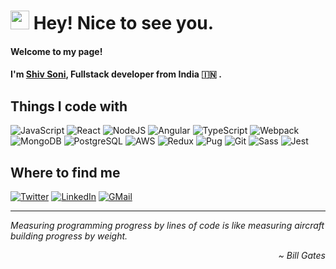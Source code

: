 # <img src="https://emojis.slackmojis.com/emojis/images/1531849430/4246/blob-sunglasses.gif?1531849430" width="30"/> Hey! Nice to see you.

#### Welcome to my page!
#### I'm [Shiv Soni](https://shivsoni5.github.io/portfolio/), Fullstack developer from India :india: .

## Things I code with
![JavaScript](https://img.shields.io/badge/javascript-%23323330.svg?style=for-the-badge&logo=javascript&logoColor=%23F7DF1E)
![React](https://img.shields.io/badge/-React-45b8d8?style=for-the-badge&logo=react&logoColor=white)
![NodeJS](https://img.shields.io/badge/-Nodejs-43853d?style=for-the-badge&logo=Node.js&logoColor=white)
![Angular](https://img.shields.io/badge/-Angular-DD0031?style=for-the-badge&logo=angular&logoColor=white)
![TypeScript](https://img.shields.io/badge/-TypeScript-007ACC?style=for-the-badge&logo=typescript&logoColor=white)
![Webpack](https://img.shields.io/badge/-Webpack-8DD6F9?style=for-the-badge&logo=webpack&logoColor=white)
![MongoDB](https://img.shields.io/badge/-MongoDB-13aa52?style=for-the-badge&logo=mongodb&logoColor=white)
![PostgreSQL](https://img.shields.io/badge/-Postgresql-336791?style=for-the-badge&logo=postgresql&logoColor=white)
![AWS](https://img.shields.io/badge/AWS-FF9900?style=for-the-badge&logo=amazon&logoColor=white)
![Redux](https://img.shields.io/badge/-Redux-764ABC?style=for-the-badge&logo=redux&logoColor=white)
![Pug](https://img.shields.io/badge/-Pug-a86454?style=for-the-badge&logo=pug&logoColor=white)
![Git](https://img.shields.io/badge/-Git-F05032?style=for-the-badge&logo=git&logoColor=white)
![Sass](https://img.shields.io/badge/-Sass-CC6699?style=for-the-badge&logo=sass&logoColor=white)
![Jest](https://img.shields.io/badge/-Jest-71C416?style=for-the-badge&logo=jest&logoColor=white)

## Where to find me
[![Twitter](https://img.shields.io/badge/twitter-%231DA1F2.svg?&style=for-the-badge&logo=twitter&logoColor=white)](https://twitter.com/ShivSoni05)
[![LinkedIn](https://img.shields.io/badge/linkedin-%230077B5.svg?&style=for-the-badge&logo=linkedin&logoColor=white)](https://www.linkedin.com/in/shivsoni5/)
[![GMail](https://img.shields.io/badge/Gmail-D14836?style=for-the-badge&logo=gmail&logoColor=white)](mailto:shivsoni.dev@gmail.com)

---

*Measuring programming progress by lines of code is like measuring aircraft building progress by weight.*
<div align="right">
  <i>~ Bill Gates</i>
</div>
